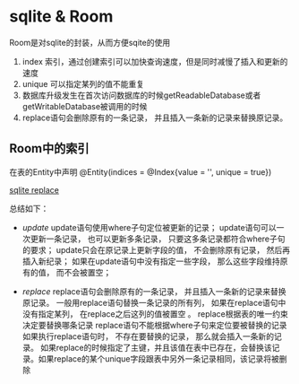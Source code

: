 # sqlite & Room
Room是对sqlite的封装，从而方便sqite的使用

1. index 索引，通过创建索引可以加快查询速度，但是同时减慢了插入和更新的速度
2. unique 可以指定某列的值不能重复
3. 数据库升级发生在首次访问数据库的时候getReadableDatabase或者getWritableDatabase被调用的时候
4. replace语句会删除原有的一条记录， 并且插入一条新的记录来替换原记录。

## Room中的索引
在表的Entity中声明
@Entity(indices = @Index{value = '', unique = true})    


[sqlite replace](https://blog.csdn.net/zhangjg_blog/article/details/23267761)

总结如下：

- *update*
update语句使用where子句定位被更新的记录；
update语句可以一次更新一条记录， 也可以更新多条记录， 只要这多条记录都符合where子句的要求；
update只会在原记录上更新字段的值， 不会删除原有记录， 然后再插入新纪录；
如果在update语句中没有指定一些字段， 那么这些字段维持原有的值， 而不会被置空；

- *replace*
replace语句会删除原有的一条记录， 并且插入一条新的记录来替换原记录。
一般用replace语句替换一条记录的所有列， 如果在replace语句中没有指定某列， 在replace之后这列的值被置空 。 
replace根据表的唯一约束决定要替换哪条记录
replace语句不能根据where子句来定位要被替换的记录
如果执行replace语句时， 不存在要替换的记录， 那么就会插入一条新的记录。
如果replace的时候指定了主键，并且该值在表中已存在，会替换该记录。如果replace的某个unique字段跟表中另外一条记录相同，该记录将被删除